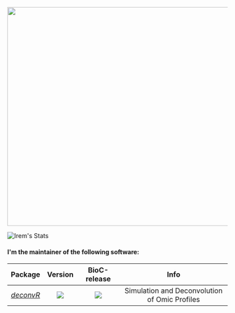 
<a href="url"><img src="https://media.giphy.com/media/DUQwzXb64bU0ynjbqe/giphy.gif?cid=790b76117a1d464bb2cd3ca9ad147c79f15f9211a0c08d3c&rid=giphy.gif&ct=g" align="center" height="500" width="800" ></a>

![Irem's Stats](https://github-readme-stats.vercel.app/api?username=igunduz&show_icons=true&count_private=true&theme=radical) 

#### I'm the maintainer of the following software:

| Package | Version | BioC-release | Info|
|:----------------:|:----------------:|:----------------:|:----------------:|
| [_deconvR_](https://github.com/BIMSBbioinfo/deconvR) | [![](https://img.shields.io/badge/release%20version-1.0.1-green.svg)](https://www.bioconductor.org/packages/deconvR) |[![](http://bioconductor.org/shields/build/release/bioc/deconvR.svg)](http://bioconductor.org/checkResults/release/bioc-LATEST/deconvR) | Simulation and Deconvolution of Omic Profiles |
